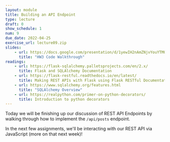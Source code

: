 ```yaml
---
layout: module
title: Building an API Endpoint
type: lecture
draft: 0
show_schedule: 1
num: 9
due_date: 2022-04-25
exercise_url: lecture09.zip
slides: 
    - url: https://docs.google.com/presentation/d/1yewIH2nAmZNjvYouYTMQrNCSXepVmNr1oQf5O_hcfsk/edit?usp=sharing
      title: "HW3 Code Walkthrough"
readings:
    - url: https://flask-sqlalchemy.palletsprojects.com/en/2.x/
      title: Flask and SQLAlchemy Documentation
    - url: https://flask-restful.readthedocs.io/en/latest/
      title: Making REST APIs with Flask using Flask RESTful Documentation
    - url: https://www.sqlalchemy.org/features.html
      title: "SQLAlchemy Overview"
    - url: https://realpython.com/primer-on-python-decorators/
      title: Introduction to python decorators
---
```


Today we will be finishing up our discussion of REST API Endpoints by walking through how to implement the `/api/posts` endpoint.

In the next few assignments, we'll be interacting with our REST API via JavaScript (more on that next week)!
